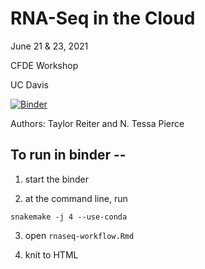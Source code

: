 # RNA-Seq in the Cloud

June 21 & 23, 2021

CFDE Workshop

UC Davis

[![Binder](https://binder.pangeo.io/badge_logo.svg)](https://binder.pangeo.io/v2/gh/nih-cfde/rnaseq-in-the-cloud/stable?urlpath=rstudio)

Authors: Taylor Reiter and N. Tessa Pierce

## To run in binder --

1) start the binder

2) at the command line, run

```
snakemake -j 4 --use-conda
```

3) open `rnaseq-workflow.Rmd`

4) knit to HTML
